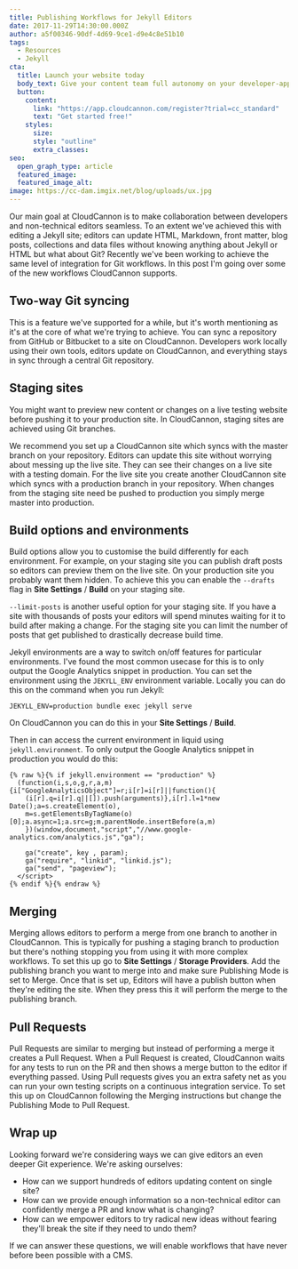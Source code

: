```yaml
---
title: Publishing Workflows for Jekyll Editors
date: 2017-11-29T14:30:00.000Z
author: a5f00346-90df-4d69-9ce1-d9e4c8e51b10
tags:
  - Resources
  - Jekyll
cta:
  title: Launch your website today
  body_text: Give your content team full autonomy on your developer-approved tech stack with CloudCannon.
  button:
    content: 
      link: "https://app.cloudcannon.com/register?trial=cc_standard"
      text: "Get started free!"
    styles:
      size:
      style: "outline"
      extra_classes:
seo:
  open_graph_type: article
  featured_image:
  featured_image_alt:
image: https://cc-dam.imgix.net/blog/uploads/ux.jpg
---
```

Our main goal at CloudCannon is to make collaboration between developers and non-technical editors seamless. To an extent we've achieved this with editing a Jekyll site; editors can update HTML, Markdown, front matter, blog posts, collections and data files without knowing anything about Jekyll or HTML but what about Git? Recently we've been working to achieve the same level of integration for Git workflows. In this post I'm going over some of the new workflows CloudCannon supports.

## Two-way Git syncing

This is a feature we've supported for a while, but it's worth mentioning as it's at the core of what we're trying to achieve. You can sync a repository from GitHub or Bitbucket to a site on CloudCannon. Developers work locally using their own tools, editors update on CloudCannon, and everything stays in sync through a central Git repository.

## Staging sites

You might want to preview new content or changes on a live testing website before pushing it to your production site. In CloudCannon, staging sites are achieved using Git branches.

We recommend you set up a CloudCannon site which syncs with the master branch on your repository. Editors can update this site without worrying about messing up the live site. They can see their changes on a live site with a testing domain. For the live site you create another CloudCannon site which syncs with a production branch in your repository. When changes from the staging site need be pushed to production you simply merge master into production.

## Build options and environments

Build options allow you to customise the build differently for each environment. For example, on your staging site you can publish draft posts so editors can preview them on the live site. On your production site you probably want them hidden. To achieve this you can enable the `--drafts` flag in **Site Settings** / **Build** on your staging site.

`--limit-posts` is another useful option for your staging site. If you have a site with thousands of posts your editors will spend minutes waiting for it to build after making a change. For the staging site you can limit the number of posts that get published to drastically decrease build time.

Jekyll environments are a way to switch on/off features for particular environments. I've found the most common usecase for this is to only output the Google Analytics snippet in production. You can set the environment using the `JEKYLL_ENV` environment variable. Locally you can do this on the command when you run Jekyll:

```
JEKYLL_ENV=production bundle exec jekyll serve
```

On CloudCannon you can do this in your **Site Settings** / **Build**.

Then in can access the current environment in liquid using `jekyll.environment`. To only output the Google Analytics snippet in production you would do this:

```
{% raw %}{% if jekyll.environment == "production" %}
  (function(i,s,o,g,r,a,m){i["GoogleAnalyticsObject"]=r;i[r]=i[r]||function(){
    (i[r].q=i[r].q||[]).push(arguments)},i[r].l=1*new Date();a=s.createElement(o),
    m=s.getElementsByTagName(o)[0];a.async=1;a.src=g;m.parentNode.insertBefore(a,m)
    })(window,document,"script","//www.google-analytics.com/analytics.js","ga");

    ga("create", key , param);
    ga("require", "linkid", "linkid.js");
    ga("send", "pageview");
  </script>
{% endif %}{% endraw %}
```

## Merging

Merging allows editors to perform a merge from one branch to another in CloudCannon. This is typically for pushing a staging branch to production but there's nothing stopping you from using it with more complex workflows. To set this up go to **Site Settings** / **Storage Providers**. Add the publishing branch you want to merge into and make sure Publishing Mode is set to Merge. Once that is set up, Editors will have a publish button when they're editing the site. When they press this it will perform the merge to the publishing branch.

## Pull Requests

Pull Requests are similar to merging but instead of performing a merge it creates a Pull Request. When a Pull Request is created, CloudCannon waits for any tests to run on the PR and then shows a merge button to the editor if everything passed. Using Pull requests gives you an extra safety net as you can run your own testing scripts on a continuous integration service. To set this up on CloudCannon following the Merging instructions but change the Publishing Mode to Pull Request.

## Wrap up

Looking forward we're considering ways we can give editors an even deeper Git experience. We're asking ourselves:

* How can we support hundreds of editors updating content on single site?
* How can we provide enough information so a non-technical editor can confidently merge a PR and know what is changing?
* How can we empower editors to try radical new ideas without fearing they'll break the site if they need to undo them?

If we can answer these questions, we will enable workflows that have never before been possible with a CMS.